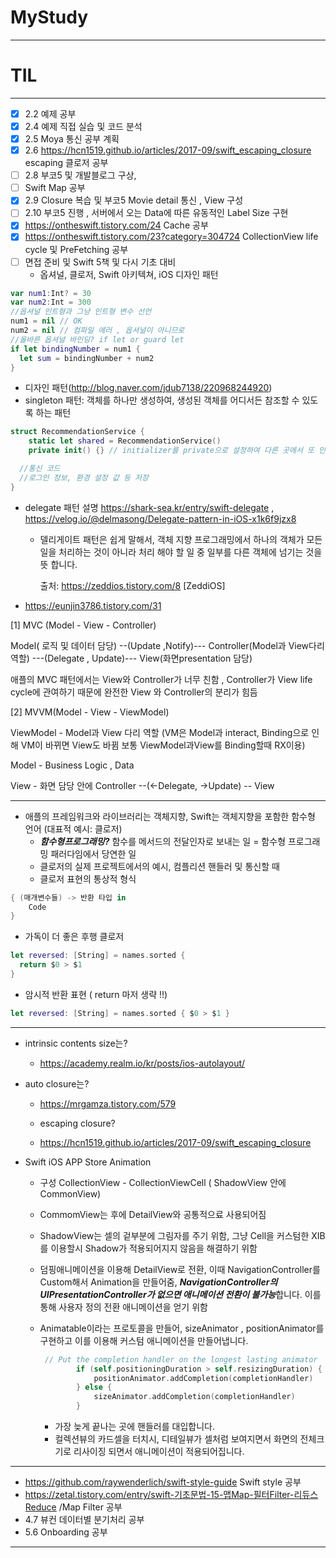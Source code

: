 # MyStudy

***

# TIL

***

- [x] 2.2 예제 공부
- [x] 2.4 예제 직접 실습 및 코드 분석
- [x] 2.5 Moya 통신 공부 계획
- [x] 2.6 https://hcn1519.github.io/articles/2017-09/swift_escaping_closure escaping 클로저 공부
- [ ] 2.8 부코5 및 개발블로그 구상, 
- [ ] Swift Map 공부
- [x] 2.9 Closure 복습 및 부코5 Movie detail 통신 , View 구성
- [ ] 2.10 부코5 진행 , 서버에서 오는 Data에 따른 유동적인 Label Size 구현
- [x] https://ontheswift.tistory.com/24 Cache 공부
- [x] https://ontheswift.tistory.com/23?category=304724 CollectionView life cycle 및 PreFetching 공부
- [ ] 면접 준비 및 Swift 5책 및 다시 기초 대비
  * 옵셔널, 클로저, Swift 아키텍쳐, iOS 디자인 패턴

```swift
var num1:Int? = 30
var num2:Int = 300
//옵셔널 인트형과 그냥 인트형 변수 선언
num1 = nil // OK
num2 = nil // 컴파일 에러 , 옵셔널이 아니므로
//올바른 옵셔널 바인딩? if let or guard let
if let bindingNumber = num1 {
  let sum = bindingNumber + num2
}
```

* 디자인 패턴(http://blog.naver.com/jdub7138/220968244920)
* singleton 패턴:  객체를 하나만 생성하여, 생성된 객체를 어디서든 참조할 수 있도록 하는 패턴

```swift
struct RecommendationService {
    static let shared = RecommendationService()
  	private init() {} // initializer를 private으로 설정하여 다른 곳에서 또 인스턴스를 생성하지 못하도록 해야한다. (Thread-safe) 출처: https://ppomelo.tistory.com/166 [ppomelo 🍐]

  //통신 코드
  //로그인 정보, 환경 설정 값 등 저장
}
```



* delegate 패턴 설명 https://shark-sea.kr/entry/swift-delegate , https://velog.io/@delmasong/Delegate-pattern-in-iOS-x1k6f9jzx8

  * 델리게이트 패턴은 쉽게 말해서, 객체 지향 프로그래밍에서 하나의 객체가 모든 일을 처리하는 것이 아니라 처리 해야 할 일 중 일부를 다른 객체에 넘기는 것을 뜻 합니다.

    출처: https://zeddios.tistory.com/8 [ZeddiOS]

* https://eunjin3786.tistory.com/31

[1] MVC (Model - View - Controller)

Model( 로직 및 데이터 담당) --(Update ,Notify)--- Controller(Model과 View다리 역할) ---(Delegate , Update)--- View(화면presentation 담당)

애플의 MVC 패턴에서는 View와 Controller가 너무 친함 , Controller가 View life cycle에 관여하기 때문에 완전한 View 와 Controller의 분리가 힘듬

[2] MVVM(Model - View - ViewModel)

ViewModel - Model과 View 다리 역할 (VM은 Model과 interact, Binding으로 인해 VM이 바뀌면 View도 바뀜 보통 ViewModel과View를 Binding할때 RX이용)

Model - Business Logic , Data

View - 화면 담당 안에 Controller --(<-Delegate, ->Update) -- View

***

* 애플의 프레임워크와 라이브러리는 객체지향, Swift는 객체지향을 포함한 함수형 언어 (대표적 예시: 클로저)
  * ***함수형프로그래밍?*** 함수를 메서드의 전달인자로 보내는 일 = 함수형 프로그래밍 패러다임에서 당연한 일
  * 클로저의 실제 프로젝트에서의 예시, 컴플리션 핸들러 및 통신할 때
  * 클로저 표현의 통상적 형식 

```swift
{ (매개변수들) -> 반환 타입 in
    Code
}
```

* 가독이 더 좋은 후행 클로저

```swift
let reversed: [String] = names.sorted {
  return $0 > $1
}
```

* 암시적 반환 표현 ( return 마저 생략 !!)

```swift
let reversed: [String] = names.sorted { $0 > $1 }
```

***

* intrinsic contents size는?

  * https://academy.realm.io/kr/posts/ios-autolayout/

* auto closure는?

  * https://mrgamza.tistory.com/579
  * escaping closure?

  * https://hcn1519.github.io/articles/2017-09/swift_escaping_closure

* Swift iOS APP Store Animation

  * 구성 CollectionView - CollectionViewCell ( ShadowView 안에 CommonView)

  * CommomView는 후에 DetailView와 공통적으료 사용되어짐

  * ShadowView는 셀의 겉부분에 그림자를 주기 위함, 그냥 Cell을 커스텀한 XIB를 이용할시 Shadow가 적용되어지지 않음을 해결하기 위함

  * 덤핑애니메이션을 이용해 DetailView로 전환, 이때 NavigationController를 Custom해서 Animation을 만들어줌, ***NavigationController의 UIPresentationController가 없으면 애니메이션 전환이 불가능***합니다. 이를 통해 사용자 정의 전환 애니메이션을 얻기 위함

  * Animatable이라는 프로토콜을 만들어, sizeAnimator , positionAnimator를 구현하고 이를 이용해 커스텀 애니메이션을 만들어냅니다.

    ```swift
     // Put the completion handler on the longest lasting animator
            if (self.positioningDuration > self.resizingDuration) {
                positionAnimator.addCompletion(completionHandler)
            } else {
                sizeAnimator.addCompletion(completionHandler)
            }
    ```

    * 가장 늦게 끝나는 곳에 핸들러를 대입합니다.
    * 컬렉션뷰의 카드셀을 터치시, 디테일뷰가 셀처럼 보여지면서 화면의 전체크기로 리사이징 되면서 애니메이션이 적용되어집니다.



***

- https://github.com/raywenderlich/swift-style-guide Swift style 공부
- https://zetal.tistory.com/entry/swift-기초문법-15-맵Map-필터Filter-리듀스Reduce /Map Filter 공부
- 4.7 뷰컨 데이터별 분기처리 공부
- 5.6 Onboarding 공부



***



